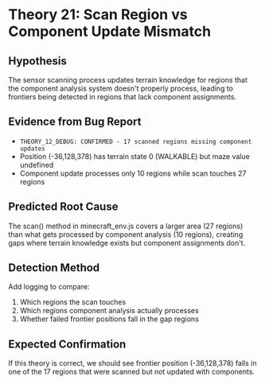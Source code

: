 # Theory 21: Scan Region vs Component Update Mismatch

## Hypothesis
The sensor scanning process updates terrain knowledge for regions that the component analysis system doesn't properly process, leading to frontiers being detected in regions that lack component assignments.

## Evidence from Bug Report
- `THEORY_12_DEBUG: CONFIRMED - 17 scanned regions missing component updates`
- Position (-36,128,378) has terrain state 0 (WALKABLE) but maze value undefined
- Component update processes only 10 regions while scan touches 27 regions

## Predicted Root Cause
The scan() method in minecraft_env.js covers a larger area (27 regions) than what gets processed by component analysis (10 regions), creating gaps where terrain knowledge exists but component assignments don't.

## Detection Method
Add logging to compare:
1. Which regions the scan touches 
2. Which regions component analysis actually processes
3. Whether failed frontier positions fall in the gap regions

## Expected Confirmation
If this theory is correct, we should see frontier position (-36,128,378) falls in one of the 17 regions that were scanned but not updated with components.
